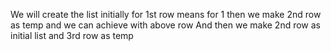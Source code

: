 We will create the list initially for 1st row means for 1
then we make 2nd row as temp and we can achieve with above row
And then we make 2nd row as initial list and 3rd row as temp